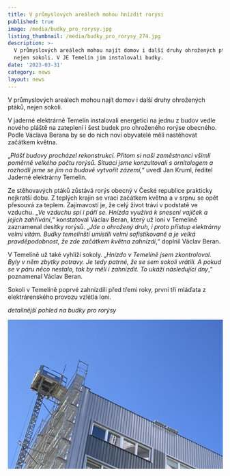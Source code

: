 ```yaml
---
title: V průmyslových areálech mohou hnízdit rorýsi
published: true
image: /media/budky_pro_rorysy.jpg
listing_thumbnail: /media/budky_pro_rorysy_274.jpg
description: >-
  V průmyslových areálech mohou najít domov i další druhy ohrožených ptáků,
  nejen sokoli. V JE Temelín jim instalovali budky.
date: '2023-03-31'
category: news
layout: news
---
```

V průmyslových areálech mohou najít domov i další druhy ohrožených ptáků, nejen sokoli. 

V jaderné elektrárně Temelín instalovali energetici na jednu z budov vedle nového pláště na zateplení i šest budek pro ohroženého rorýse obecného. Podle Václava Berana by se do nich noví obyvatelé měli nastěhovat začátkem května.

„_Plášť budovy procházel rekonstrukcí. Přitom si naši zaměstnanci všimli poměrně velkého počtu rorýsů. Situaci jsme konzultovali s ornitologem a rozhodli jsme se jim na budově vytvořit zázemí,_“ uvedl Jan Kruml, ředitel Jaderné elektrárny Temelín.

Ze stěhovavých ptáků zůstává rorýs obecný v České republice prakticky nejkratší dobu. Z teplých krajin se vrací začátkem května a v srpnu se opět přesouvá za teplem. Zajímavostí je, že celý život tráví v podstatě ve vzduchu. „_Ve vzduchu spí i páří se. Hnízda využívá k snesení vajíček a jejich zahřívání_,“ konstatoval Václav Beran, který už loni v Temelíně zaznamenal desítky rorýsů. „_Jde o ohrožený druh, i proto přístup elektrárny velmi vítám. Budky temelínští umístili velmi sofistikovaně a je velká pravděpodobnost, že zde začátkem května zahnízdí_,“ doplnil Václav Beran. 

V Temelíně už také vyhlíží sokoly. „_Hnízdo v Temelíně jsem zkontroloval. Byly v něm zbytky potravy. Je tedy patrné, že se sem sokoli vrátili. A pokud se v páru něco nestalo, tak by měli i zahnízdit. To ukáží následující dny_,“ poznamenal Václav Beran.

Sokoli v Temelíně poprvé zahnízdili před třemi roky, první tři mláďata z elektrárenského provozu vzlétla loni.

_detailnější pohled na budky pro rorýsy_

![](/media/budky_pro_rorysy_v.jpg)
